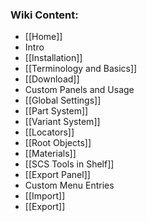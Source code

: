 ### Wiki Content:
* [[Home]]
* Intro
 * [[Installation]]
 * [[Terminology and Basics]]
* [[Download]]
*  Custom Panels and Usage
 * [[Global Settings]]
 * [[Part System]]
 * [[Variant System]]
 * [[Locators]]
 * [[Root Objects]]
 * [[Materials]]
 * [[SCS Tools in Shelf]]
 * [[Export Panel]]
* Custom Menu Entries
 * [[Import]]
 * [[Export]]
